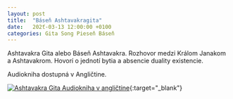 ```yaml
---
layout: post
title:  "Báseň Ashtavakragita"
date:   202ť-03-13 12:00:00 +0100
categories: Gita Song Pieseň Báseň
---
```


Ashtavakra Gita alebo Báseň Ashtavakra.
Rozhovor medzi Králom Janakom a Ashtavakrom.
Hovorí o jednotí bytia a absencie duality existencie.

Audiokniha dostupná v Angličtine.

[![Ashtavakra Gita Audiokniha v angličtine](https://img.youtube.com/vi/0H_tqaiwt2w/hqdefault.jpg)](https://www.youtube.com/watch?v=0H_tqaiwt2w){:target="_blank"}
